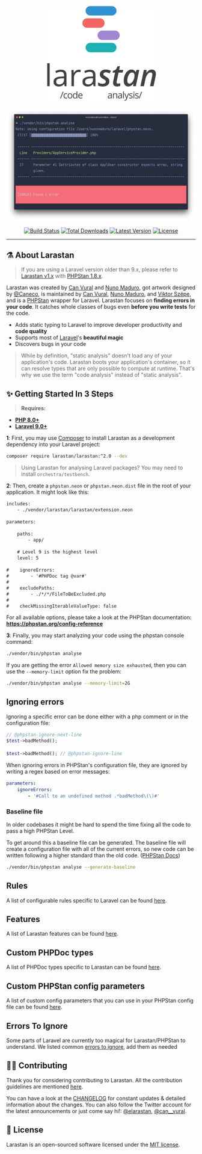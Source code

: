 <p align="center">
    <img src="https://raw.githubusercontent.com/larastan/larastan/master/docs/logo.png" alt="Larastan Logo" width="300">
    <br><br>
    <img src="https://raw.githubusercontent.com/larastan/larastan/master/docs/example.png" alt="Larastan Example" height="300">
</p>

<p align="center">
  <a href="https://github.com/larastan/larastan/actions"><img src="https://github.com/larastan/larastan/workflows/tests/badge.svg" alt="Build Status"></a>
  <a href="https://packagist.org/packages/larastan/larastan/stats"><img src="https://poser.pugx.org/larastan/larastan/d/total.svg" alt="Total Downloads"></a>
  <a href="https://packagist.org/packages/larastan/larastan"><img src="https://poser.pugx.org/larastan/larastan/v/stable.svg" alt="Latest Version"></a>
  <a href="https://github.com/larastan/larastan/blob/master/LICENSE.md"><img src="https://poser.pugx.org/larastan/larastan/license.svg" alt="License"></a>
</p>

------

## ⚗️ About Larastan

> If you are using a Laravel version older than 9.x, please refer to [Larastan v1.x](https://github.com/larastan/larastan/tree/1.x) with [PHPStan 1.8.x](https://github.com/larastan/larastan/pull/1431#issuecomment-1303332293).

Larastan was created by [Can Vural](https://github.com/canvural) and [Nuno Maduro](https://github.com/larastan), got artwork designed by [@Caneco](http://github.com/caneco), is maintained by [Can Vural](https://github.com/canvural), [Nuno Maduro](https://github.com/larastan), and [Viktor Szépe](https://github.com/szepeviktor), and is a [PHPStan](https://phpstan.org/) wrapper for Laravel. Larastan focuses on **finding errors in your code**. It catches whole classes of bugs even **before you write tests** for the code.

- Adds static typing to Laravel to improve developer productivity and **code quality**
- Supports most of [Laravel](https://laravel.com)'s **beautiful magic**
- Discovers bugs in your code

> While by definition, "static analysis" doesn't load any of your application's code. Larastan boots your application's container, so it can resolve types that are only possible to compute at runtime. That's why we use the term "code analysis" instead of "static analysis".

## ✨ Getting Started In 3 Steps

> **Requires:**
- **[PHP 8.0+](https://php.net/releases/)**
- **[Laravel 9.0+](https://github.com/laravel/laravel)**

**1**: First, you may use [Composer](https://getcomposer.org) to install Larastan as a development dependency into your Laravel project:

```bash
composer require larastan/larastan:^2.0 --dev
```

> Using Larastan for analysing Laravel packages? You may need to install `orchestra/testbench`.

**2**: Then, create a `phpstan.neon` or `phpstan.neon.dist` file in the root of your application. It might look like this:

```
includes:
    - ./vendor/larastan/larastan/extension.neon

parameters:

    paths:
        - app/

    # Level 9 is the highest level
    level: 5

#    ignoreErrors:
#        - '#PHPDoc tag @var#'
#
#    excludePaths:
#        - ./*/*/FileToBeExcluded.php
#
#    checkMissingIterableValueType: false
```

For all available options, please take a look at the PHPStan documentation: **https://phpstan.org/config-reference**

**3**: Finally, you may start analyzing your code using the phpstan console command:

```bash
./vendor/bin/phpstan analyse
```

If you are getting the error `Allowed memory size exhausted`, then you can use the `--memory-limit` option fix the problem:

```bash
./vendor/bin/phpstan analyse --memory-limit=2G
```

## Ignoring errors

Ignoring a specific error can be done either with a php comment or in the configuration file: 

```php
// @phpstan-ignore-next-line
$test->badMethod();

$test->badMethod(); // @phpstan-ignore-line
```

When ignoring errors in PHPStan's configuration file, they are ignored by writing a regex based on error messages:

```yaml
parameters:
    ignoreErrors:
        - '#Call to an undefined method .*badMethod\(\)#'
```

### Baseline file

In older codebases it might be hard to spend the time fixing all the code to pass a high PHPStan Level. 

To get around this a baseline file can be generated. The baseline file will create a configuration file with all of the current errors, so new code can be written following a higher standard than the old code. ([PHPStan Docs](https://phpstan.org/user-guide/baseline))

```bash
./vendor/bin/phpstan analyse --generate-baseline
```

## Rules

A list of configurable rules specific to Laravel can be found [here](docs/rules.md).


## Features

A list of Larastan features can be found [here](docs/features.md).

## Custom PHPDoc types

A list of PHPDoc types specific to Larastan can be found [here](docs/custom-types.md).

## Custom PHPStan config parameters

A list of custom config parameters that you can use in your PHPStan config file can be found [here](docs/custom-config-parameters.md).

## Errors To Ignore

Some parts of Laravel are currently too magical for Larastan/PHPStan to understand.
We listed common [errors to ignore](docs/errors-to-ignore.md), add them as needed

## 👊🏻 Contributing

Thank you for considering contributing to Larastan. All the contribution guidelines are mentioned [here](CONTRIBUTING.md).

You can have a look at the [CHANGELOG](CHANGELOG.md) for constant updates & detailed information about the changes. You can also follow the Twitter account for the latest announcements or just come say hi!: [@elarastan](https://twitter.com/elarastan), [@can__vural](https://twitter.com/can__vural).

## 📖 License

Larastan is an open-sourced software licensed under the [MIT license](LICENSE.md).
